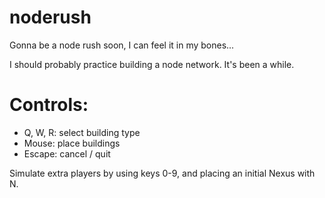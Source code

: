 # noderush

Gonna be a node rush soon, I can feel it in my bones...

I should probably practice building a node network. It's been a while.

# Controls:

- Q, W, R: select building type
- Mouse: place buildings
- Escape: cancel / quit

Simulate extra players by using keys 0-9, and placing an initial Nexus with N.